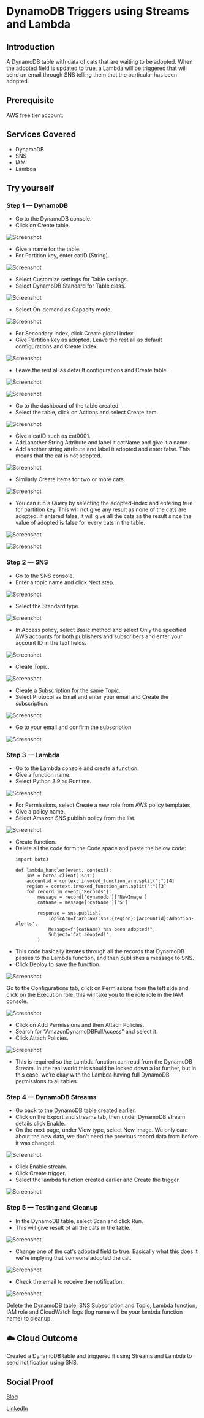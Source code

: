 # DynamoDB Triggers using Streams and Lambda

## Introduction

 A DynamoDB table with data of cats that are waiting to be adopted. When the adopted field is updated to true, a Lambda will be triggered that will send an email through SNS telling them that the particular has been adopted.

## Prerequisite

AWS free tier account.

## Services Covered

- DynamoDB
- SNS
- IAM
- Lambda 

## Try yourself

### Step 1 — DynamoDB
- Go to the DynamoDB console.
- Click on Create table.

![Screenshot](https://github.com/aaditunni/100DaysOfCloud/blob/main/Journey/045/day45.JPG)

- Give a name for the table.
- For Partition key, enter catID (String).

![Screenshot](https://github.com/aaditunni/100DaysOfCloud/blob/main/Journey/045/day45.1.JPG)

- Select Customize settings for Table settings.
- Select DynamoDB Standard for Table class.

![Screenshot](https://github.com/aaditunni/100DaysOfCloud/blob/main/Journey/045/day45.2.JPG)

- Select On-demand as Capacity mode.

![Screenshot](https://github.com/aaditunni/100DaysOfCloud/blob/main/Journey/045/day45.3.JPG)

- For Secondary Index, click Create global index.
- Give Partition key as adopted. Leave the rest all as default configurations and Create index.

![Screenshot](https://github.com/aaditunni/100DaysOfCloud/blob/main/Journey/045/day45.4.JPG)

- Leave the rest all as default configurations and Create table. 

![Screenshot](https://github.com/aaditunni/100DaysOfCloud/blob/main/Journey/045/day45.5.JPG)

![Screenshot](https://github.com/aaditunni/100DaysOfCloud/blob/main/Journey/045/day45.6.JPG)

- Go to the dashboard of the table created.
- Select the table, click on Actions and select Create item.

![Screenshot](https://github.com/aaditunni/100DaysOfCloud/blob/main/Journey/045/day45.7.JPG)

- Give a catID such as cat0001.
- Add another String Attribute and label it catName and give it a name.
- Add another string attribute and label it adopted and enter false. This means that the cat is not adopted.

![Screenshot](https://github.com/aaditunni/100DaysOfCloud/blob/main/Journey/045/day45.8.JPG)

- Similarly Create Items for two or more cats.

![Screenshot](https://github.com/aaditunni/100DaysOfCloud/blob/main/Journey/045/day45.9.JPG)

- You can run a Query by selecting the adopted-index and entering true for partition key. This will not give any result as none of the cats are adopted. If entered false, it will give all the cats as the result since the value of adopted is false for every cats in the table.

![Screenshot](https://github.com/aaditunni/100DaysOfCloud/blob/main/Journey/045/day45.10.JPG)

![Screenshot](https://github.com/aaditunni/100DaysOfCloud/blob/main/Journey/045/day45.11.JPG)

### Step 2 — SNS
- Go to the SNS console.
- Enter a topic name and click Next step.

![Screenshot](https://github.com/aaditunni/100DaysOfCloud/blob/main/Journey/045/day45.12.JPG)

- Select the Standard type.

![Screenshot](https://github.com/aaditunni/100DaysOfCloud/blob/main/Journey/045/day45.13.JPG)

- In Access policy, select Basic method and select Only the specified AWS accounts for both publishers and subscribers and enter your account ID in the text fields.

![Screenshot](https://github.com/aaditunni/100DaysOfCloud/blob/main/Journey/045/day45.14.JPG)

- Create Topic.

![Screenshot](https://github.com/aaditunni/100DaysOfCloud/blob/main/Journey/045/day45.15.JPG)

- Create a Subscription for the same Topic.
- Select Protocol as Email and enter your email and Create the subscription.

![Screenshot](https://github.com/aaditunni/100DaysOfCloud/blob/main/Journey/045/day45.16.JPG)

- Go to your email and confirm the subscription.

![Screenshot](https://github.com/aaditunni/100DaysOfCloud/blob/main/Journey/045/day45.17.JPG)

### Step 3 — Lambda
- Go to the Lambda console and create a function.
- Give a function name.
- Select Python 3.9 as Runtime.

![Screenshot](https://github.com/aaditunni/100DaysOfCloud/blob/main/Journey/045/day45.18.JPG)

- For Permissions, select Create a new role from AWS policy templates.
- Give a policy name.
- Select Amazon SNS publish policy from the list.

![Screenshot](https://github.com/aaditunni/100DaysOfCloud/blob/main/Journey/045/day45.19.JPG)

- Create function.
- Delete all the code form the Code space and paste the below code:
    ```
    import boto3

    def lambda_handler(event, context):
        sns = boto3.client('sns')
        accountid = context.invoked_function_arn.split(":")[4]
        region = context.invoked_function_arn.split(":")[3]
        for record in event['Records']:
            message = record['dynamodb']['NewImage']
            catName = message['catName']['S']

            response = sns.publish(
                TopicArn=f'arn:aws:sns:{region}:{accountid}:Adoption-Alerts',
                Message=f"{catName} has been adopted!",
                Subject='Cat adopted!',
            )
    ```
- This code basically iterates through all the records that DynamoDB passes to the Lambda function, and then publishes a message to SNS.
- Click Deploy to save the function.

![Screenshot](https://github.com/aaditunni/100DaysOfCloud/blob/main/Journey/045/day45.20.JPG)

Go to the Configurations tab, click on Permissions from the left side and click on the Execution role. this will take you to the role role in the IAM console.

![Screenshot](https://github.com/aaditunni/100DaysOfCloud/blob/main/Journey/045/day45.21.JPG)

- Click on Add Permissions and then Attach Policies.
- Search for “AmazonDynamoDBFullAccess” and select it.
- Click Attach Policies.

![Screenshot](https://github.com/aaditunni/100DaysOfCloud/blob/main/Journey/045/day45.22.JPG)

- This is required so the Lambda function can read from the DynamoDB Stream. In the real world this should be locked down a lot further, but in this case, we’re okay with the Lambda having full DynamoDB permissions to all tables.

### Step 4 — DynamoDB Streams
- Go back to the DynamoDB table created earlier.
- Click on the Export and streams tab, then under DynamoDB stream details click Enable.
- On the next page, under View type, select New image. We only care about the new data, we don’t need the previous record data from before it was changed.

![Screenshot](https://github.com/aaditunni/100DaysOfCloud/blob/main/Journey/045/day45.23.JPG)

- Click Enable stream.
- Click Create trigger.
- Select the lambda function created earlier and Create the trigger.

![Screenshot](https://github.com/aaditunni/100DaysOfCloud/blob/main/Journey/045/day45.24.JPG)

### Step 5 — Testing and Cleanup
- In the DynamoDB table, select Scan and click Run.
- This will give result of all the cats in the table.

![Screenshot](https://github.com/aaditunni/100DaysOfCloud/blob/main/Journey/045/day45.25.JPG)

- Change one of the cat's adopted field to true. Basically what this does it we're implying that someone adopted the cat.

![Screenshot](https://github.com/aaditunni/100DaysOfCloud/blob/main/Journey/045/day45.26.JPG)

- Check the email to receive the notification.

![Screenshot](https://github.com/aaditunni/100DaysOfCloud/blob/main/Journey/045/day45.27.JPG)


Delete the DynamoDB table, SNS Subscription and Topic, Lambda function, IAM role and CloudWatch logs (log name will be your lambda function name) to cleanup.

## ☁️ Cloud Outcome

Created a DynamoDB table and triggered it using Streams and Lambda to send notification using SNS. 

## Social Proof

[Blog](https://dev.to/aaditunni/dynamodb-triggers-using-streams-and-lambda-18p3)

[LinkedIn](https://www.linkedin.com/posts/aaditunni_100daysofcloud-aws-cloud-activity-7031187308804485120-kjJL?utm_source=share&utm_medium=member_desktop)